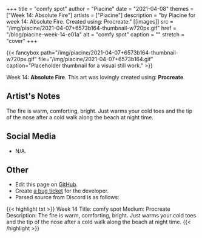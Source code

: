 +++
title =       "comfy spot"
author =      "Piacine"
date =        "2021-04-08"
themes =      ["Week 14: Absolute Fire"]
artists =     ["Piacine"]
description = "by Piacine for week 14: Absolute Fire. Created using: Procreate."
[[images]]
      src = "/img/piacine/2021-04-07+6573b164-thumbnail-w720px.gif"
      href = "/blog/piacine-week-14-e01a"
      alt = "comfy spot"
      caption = ""
      stretch = "cover"
+++

{{< fancybox path="/img/piacine/2021-04-07+6573b164-thumbnail-w720px.gif" file="/img/piacine/2021-04-07+6573b164.gif" caption="Placeholder thumbnail for a visual still work." >}}


Week 14: **Absolute Fire**. This art was lovingly created using: **Procreate**.

## Artist's Notes

The fire is warm, comforting, bright. Just warms your cold toes and the tip of the nose after a cold walk along the beach at night time.

## Social Media

- N/A.

## Other

- Edit this page on [GitHub](https://github.com/teaminkling/web-refresh/edit/main/content/blog/piacine-week-14-e01a.md).
- Create [a bug ticket](https://github.com/teaminkling/web-refresh/issues/new?assignees=&labels=bug&template=problem-report.md&title=) for the developer.
- Parsed source from Discord is as follows:

{{< highlight txt >}}
Week 14
Title: comfy spot
Medium: Procreate
Description: The fire is warm, comforting, bright. Just warms your cold toes and the tip of the nose after a cold walk along the beach at night time.
{{< /highlight >}}